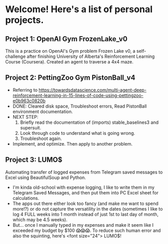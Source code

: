 # Welcome! Here's a list of personal projects.

## Project 1: OpenAI Gym FrozenLake_v0
This is a practice on OpenAI's Gym problem Frozen Lake v0, a self-challenge after finishing University of Alberta's Reinforcement Learning Course (Coursera). Created an agent to traverse a 4x4 maze.

## Project 2: PettingZoo Gym PistonBall_v4
- Referring to https://towardsdatascience.com/multi-agent-deep-reinforcement-learning-in-15-lines-of-code-using-pettingzoo-e0b963c0820b
- DONE: Cleared disk space, Troubleshoot errors, Read PistonBall environment documentation.
- NEXT STEP:
    1. Briefly read the documentation of (imports) stable_baselines3 and supersuit.
    2. Look through code to understand what is going wrong.
    3. Troubleshoot again.
- Implement, and optimize. Then apply to another problem.

## Project 3: LUMO$
Automating transfer of logged expenses from Telegram saved messages to Excel using BeautifulSoup and Python.  
- I'm kinda old-school with expense logging, I like to write them in my Telegram Saved Messages, and then put them into PC Excel sheet for calculations.
- The apps out there either look too fancy (and make me want to spend more!?) or do not capture the versatility in the dates (sometimes I like to log 4 FULL weeks into 1 month instead of just 1st to last day of month, which may be 4.5 weeks).
- But... once I manually typed in my expenses and make it seem like I exceeded my budget by $100 😱😱😱. To reduce such human error and also the squinting, here's <font size="24"> LUMO$! </font>
